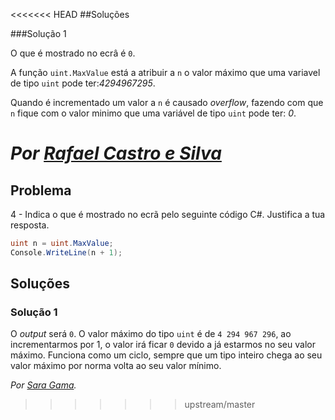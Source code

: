 <<<<<<< HEAD
##Soluções

###Solução 1

O que é mostrado no ecrâ é `0`.

A função `uint.MaxValue` está a atribuir a `n` o valor máximo que uma variavel de tipo `uint` pode ter:_4294967295_. 

Quando é incrementado um valor a `n` é causado _overflow_, fazendo com que `n` fique com o valor minimo que uma variável de tipo `uint` pode ter: _0_.

*Por [Rafael Castro e Silva](https://github.com/RafaelCS-Aula)*
=======
## Problema

4 - Indica o que é mostrado no ecrã pelo seguinte código C#. Justifica a tua
resposta.

```cs
uint n = uint.MaxValue;
Console.WriteLine(n + 1);
```

## Soluções

### Solução 1

O _output_ será `0`. O valor máximo do tipo `uint` é de `4 294 967 296`, ao 
incrementarmos por 1, o valor irá ficar `0` devido a já estarmos no seu valor 
máximo. Funciona como um ciclo, sempre que um tipo inteiro chega ao seu valor
máximo por norma volta ao seu valor mínimo.

*Por [Sara Gama](https://github.com/serapinta).*
>>>>>>> upstream/master
